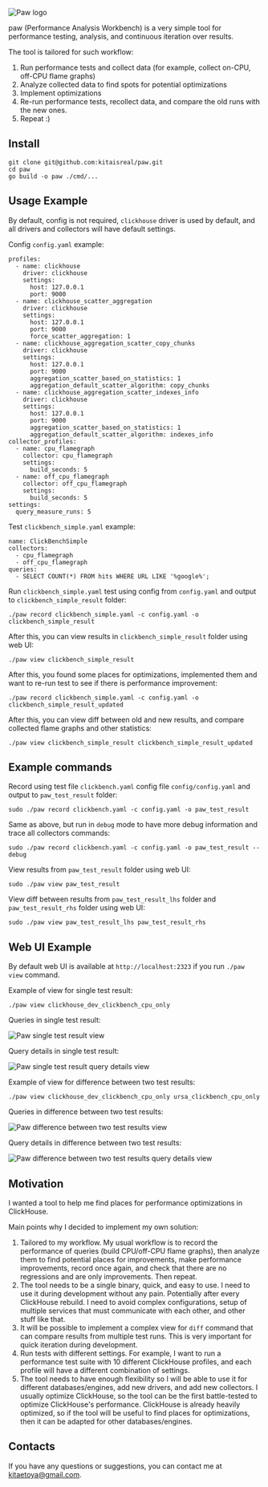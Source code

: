 ![Paw logo](paw_logo.png)

paw (Performance Analysis Workbench) is a very simple tool for performance testing, analysis, and continuous iteration over results.

The tool is tailored for such workflow:
1. Run performance tests and collect data (for example, collect on-CPU, off-CPU flame graphs)
2. Analyze collected data to find spots for potential optimizations
3. Implement optimizations
4. Re-run performance tests, recollect data, and compare the old runs with the new ones.
5. Repeat :)

## Install

```
git clone git@github.com:kitaisreal/paw.git
cd paw
go build -o paw ./cmd/...
```

## Usage Example

By default, config is not required, `clickhouse` driver is used by default, and all drivers and collectors will have default settings.

Config `config.yaml` example:
```
profiles:
  - name: clickhouse
    driver: clickhouse
    settings:
      host: 127.0.0.1
      port: 9000
  - name: clickhouse_scatter_aggregation
    driver: clickhouse
    settings:
      host: 127.0.0.1
      port: 9000
      force_scatter_aggregation: 1
  - name: clickhouse_aggregation_scatter_copy_chunks
    driver: clickhouse
    settings:
      host: 127.0.0.1
      port: 9000
      aggregation_scatter_based_on_statistics: 1
      aggregation_default_scatter_algorithm: copy_chunks
  - name: clickhouse_aggregation_scatter_indexes_info
    driver: clickhouse
    settings:
      host: 127.0.0.1
      port: 9000
      aggregation_scatter_based_on_statistics: 1
      aggregation_default_scatter_algorithm: indexes_info
collector_profiles:
  - name: cpu_flamegraph
    collector: cpu_flamegraph
    settings:
      build_seconds: 5
  - name: off_cpu_flamegraph
    collector: off_cpu_flamegraph
    settings:
      build_seconds: 5
settings:
  query_measure_runs: 5
```

Test `clickbench_simple.yaml` example:
```
name: ClickBenchSimple
collectors:
  - cpu_flamegraph
  - off_cpu_flamegraph
queries:
  - SELECT COUNT(*) FROM hits WHERE URL LIKE '%google%';
```

Run `clickbench_simple.yaml` test using config from `config.yaml` and output to `clickbench_simple_result` folder:
```
./paw record clickbench_simple.yaml -c config.yaml -o clickbench_simple_result
```

After this, you can view results in `clickbench_simple_result` folder using web UI:
```
./paw view clickbench_simple_result
```

After this, you found some places for optimizations, implemented them and want to re-run test to see if there is performance improvement:
```
./paw record clickbench_simple.yaml -c config.yaml -o clickbench_simple_result_updated
```

After this, you can view diff between old and new results, and compare collected flame graphs and other statistics:
```
./paw view clickbench_simple_result clickbench_simple_result_updated
```

## Example commands

Record using test file `clickbench.yaml` config file `config/config.yaml` and output to `paw_test_result` folder:
```
sudo ./paw record clickbench.yaml -c config.yaml -o paw_test_result
```

Same as above, but run in `debug` mode to have more debug information and trace all collectors commands:
```
sudo ./paw record clickbench.yaml -c config.yaml -o paw_test_result --debug
```

View results from `paw_test_result` folder using web UI:
```
sudo ./paw view paw_test_result
```

View diff between results from `paw_test_result_lhs` folder and `paw_test_result_rhs` folder using web UI:
```
sudo ./paw view paw_test_result_lhs paw_test_result_rhs
```

## Web UI Example

By default web UI is available at `http://localhost:2323` if you run `./paw view` command.

Example of view for single test result:
```
./paw view clickhouse_dev_clickbench_cpu_only
```

Queries in single test result:

![Paw single test result view](example/paw_view_single.png)

Query details in single test result:

![Paw single test result query details view](example/paw_view_single_details.png)

Example of view for difference between two test results:
```
./paw view clickhouse_dev_clickbench_cpu_only ursa_clickbench_cpu_only
```

Queries in difference between two test results:

![Paw difference between two test results view](example/paw_view_diff.png)

Query details in difference between two test results:

![Paw difference between two test results query details view](example/paw_view_diff_details.png)

## Motivation

I wanted a tool to help me find places for performance optimizations in ClickHouse.

Main points why I decided to implement my own solution:
1. Tailored to my workflow. My usual workflow is to record the performance of queries (build CPU/off-CPU flame graphs), then analyze them to find potential places for improvements, make performance improvements, record once again, and check that there are no regressions and are only improvements. Then repeat.
2. The tool needs to be a single binary, quick, and easy to use. I need to use it during development without any pain. Potentially after every ClickHouse rebuild. I need to avoid complex configurations, setup of multiple services that must communicate with each other, and other stuff like that.
3. It will be possible to implement a complex view for `diff` command that can compare results from multiple test runs. This is very important for quick iteration during development.
4. Run tests with different settings. For example, I want to run a performance test suite with 10 different ClickHouse profiles, and each profile will have a different combination of settings.
5. The tool needs to have enough flexibility so I will be able to use it for different databases/engines, add new drivers, and add new collectors. I usually optimize ClickHouse, so the tool can be the first battle-tested to optimize ClickHouse's performance. ClickHouse is already heavily optimized, so if the tool will be useful to find places for optimizations, then it can be adapted for other databases/engines.

## Contacts

If you have any questions or suggestions, you can contact me at kitaetoya@gmail.com.
